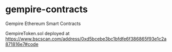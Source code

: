 # gempire-contracts
Gempire Ethereum Smart Contracts

GempireToken.sol deployed at https://www.bscscan.com/address/0xd5bcebe3bc1bfdfe6f386865f93e1c2a871816e7#code

